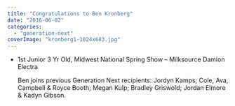 ```yaml
---
title: "Congratulations to Ben Kronberg"
date: "2016-06-02"
categories: 
  - "generation-next"
coverImage: "kronberg1-1024x683.jpg"
---
```


- 1st Junior 3 Yr Old, Midwest National Spring Show – Milksource Damion Electra
    
    Ben joins previous Generation Next recipients: Jordyn Kamps; Cole, Ava, Campbell & Royce Booth; Megan Kulp; Bradley Griswold; Jordan Elmore & Kadyn Gibson.
